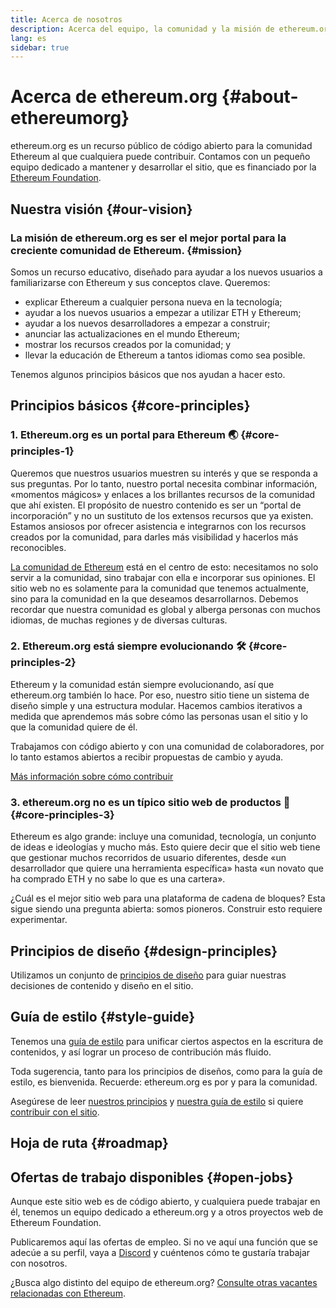 ```yaml
---
title: Acerca de nosotros
description: Acerca del equipo, la comunidad y la misión de ethereum.org
lang: es
sidebar: true
---
```


# Acerca de ethereum.org {#about-ethereumorg}

ethereum.org es un recurso público de código abierto para la comunidad Ethereum al que cualquiera puede contribuir. Contamos con un pequeño equipo dedicado a mantener y desarrollar el sitio, que es financiado por la [Ethereum Foundation](/foundation/).

## Nuestra visión {#our-vision}

### La misión de ethereum.org es ser el mejor portal para la creciente comunidad de Ethereum. {#mission}

Somos un recurso educativo, diseñado para ayudar a los nuevos usuarios a familiarizarse con Ethereum y sus conceptos clave. Queremos:

- explicar Ethereum a cualquier persona nueva en la tecnología;
- ayudar a los nuevos usuarios a empezar a utilizar ETH y Ethereum;
- ayudar a los nuevos desarrolladores a empezar a construir;
- anunciar las actualizaciones en el mundo Ethereum;
- mostrar los recursos creados por la comunidad; y
- llevar la educación de Ethereum a tantos idiomas como sea posible.

Tenemos algunos principios básicos que nos ayudan a hacer esto.

## Principios básicos {#core-principles}

### 1. Ethereum.org es un portal para Ethereum 🌏 {#core-principles-1}

Queremos que nuestros usuarios muestren su interés y que se responda a sus preguntas. Por lo tanto, nuestro portal necesita combinar información, «momentos mágicos» y enlaces a los brillantes recursos de la comunidad que ahí existen. El propósito de nuestro contenido es ser un “portal de incorporación” y no un sustituto de los extensos recursos que ya existen. Estamos ansiosos por ofrecer asistencia e integrarnos con los recursos creados por la comunidad, para darles más visibilidad y hacerlos más reconocibles.

[La comunidad de Ethereum](/community/) está en el centro de esto: necesitamos no solo servir a la comunidad, sino trabajar con ella e incorporar sus opiniones. El sitio web no es solamente para la comunidad que tenemos actualmente, sino para la comunidad en la que deseamos desarrollarnos. Debemos recordar que nuestra comunidad es global y alberga personas con muchos idiomas, de muchas regiones y de diversas culturas.

### 2. Ethereum.org está siempre evolucionando 🛠 {#core-principles-2}

Ethereum y la comunidad están siempre evolucionando, así que ethereum.org también lo hace. Por eso, nuestro sitio tiene un sistema de diseño simple y una estructura modular. Hacemos cambios iterativos a medida que aprendemos más sobre cómo las personas usan el sitio y lo que la comunidad quiere de él.

Trabajamos con código abierto y con una comunidad de colaboradores, por lo tanto estamos abiertos a recibir propuestas de cambio y ayuda.

[Más información sobre cómo contribuir](/contributing/)

### 3. ethereum.org no es un típico sitio web de productos 🦄 {#core-principles-3}

Ethereum es algo grande: incluye una comunidad, tecnología, un conjunto de ideas e ideologías y mucho más. Esto quiere decir que el sitio web tiene que gestionar muchos recorridos de usuario diferentes, desde «un desarrollador que quiere una herramienta específica» hasta «un novato que ha comprado ETH y no sabe lo que es una cartera».

¿Cuál es el mejor sitio web para una plataforma de cadena de bloques? Esta sigue siendo una pregunta abierta: somos pioneros. Construir esto requiere experimentar.

## Principios de diseño {#design-principles}

Utilizamos un conjunto de [principios de diseño](/contributing/design-principles/) para guiar nuestras decisiones de contenido y diseño en el sitio.

## Guía de estilo {#style-guide}

Tenemos una [guía de estilo](/contributing/style-guide/) para unificar ciertos aspectos en la escritura de contenidos, y así lograr un proceso de contribución más fluido.

Toda sugerencia, tanto para los principios de diseños, como para la guía de estilo, es bienvenida. Recuerde: ethereum.org es por y para la comunidad.

Asegúrese de leer [nuestros principios](/contributing/design-principles/) y [nuestra guía de estilo](/contributing/style-guide/) si quiere [contribuir con el sitio](/contributing/).

## Hoja de ruta {#roadmap}

<Roadmap />

## Ofertas de trabajo disponibles {#open-jobs}

Aunque este sitio web es de código abierto, y cualquiera puede trabajar en él, tenemos un equipo dedicado a ethereum.org y a otros proyectos web de Ethereum Foundation.

Publicaremos aquí las ofertas de empleo. Si no ve aquí una función que se adecúe a su perfil, vaya a [Discord](https://discord.gg/CetY6Y4) y cuéntenos cómo te gustaría trabajar con nosotros.

¿Busca algo distinto del equipo de ethereum.org? [Consulte otras vacantes relacionadas con Ethereum](/community/get-involved/#ethereum-jobs/).
